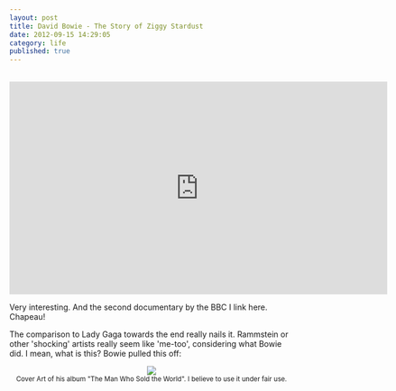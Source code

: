 ```yaml
---
layout: post
title: David Bowie - The Story of Ziggy Stardust
date: 2012-09-15 14:29:05
category: life
published: true
---
```

<br>
<iframe width="670" height="377" src="https://www.youtube-nocookie.com/embed/S_hZ-Z_4ZVg" frameborder="0" allowfullscreen></iframe>

Very interesting. And the second documentary by the BBC I link here. Chapeau!

The comparison to Lady Gaga towards the end really nails it. Rammstein or other 'shocking' artists really seem like 'me-too', considering what Bowie did. I mean, what is this? Bowie pulled this off: 

<p style="text-align: center;"><img src="http://blog.timmschoof.com/images/bowiecoverart.jpg"/><br/><small>Cover Art of his album "The Man Who Sold the World". I believe to use it under fair use.</small></p>